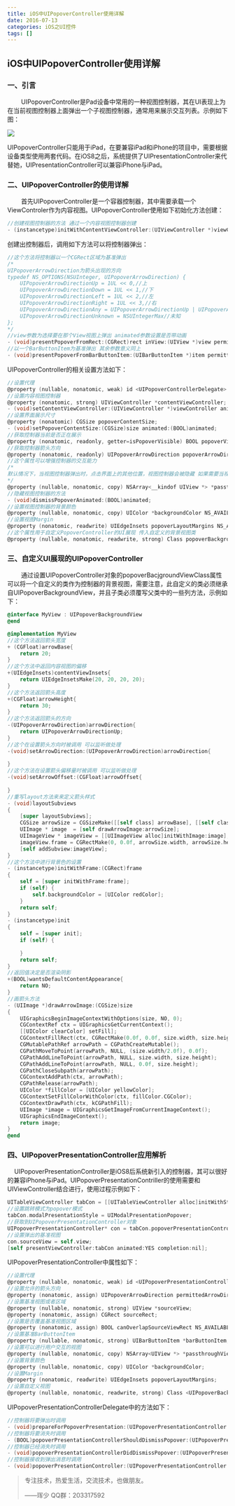 ```yaml
---
title: iOS中UIPopoverController使用详解
date: 2016-07-13
categories: iOS之UI控件
tags: []
---
```

## iOS中UIPopoverController使用详解

### 一、引言

        UIPopoverController是Pad设备中常用的一种视图控制器，其在UI表现上为在当前视图控制器上面弹出一个子视图控制器，通常用来展示交互列表。示例如下图：

![](http://static.oschina.net/uploads/space/2016/0713/114232_Wju6_2340880.png)

UIPopoverController只能用于iPad，在要兼容iPad和iPhone的项目中，需要根据设备类型使用两套代码。在iOS8之后，系统提供了UIPresentationController来代替她，UIPresentationController可以兼容iPhone与iPad。

### 二、UIPopoverController的使用详解

        首先UIPopoverController是一个容器控制器，其中需要承载一个ViewControler作为内容视图。UIPopoverController使用如下初始化方法创建：

```objectivec
//创建视图控制器的方法 通过一个内容视图控制器创建
- (instancetype)initWithContentViewController:(UIViewController *)viewController;
```

创建出控制器后，调用如下方法可以将控制器弹出：

```objectivec
//这个方法将控制器以一个CGRect区域为基准弹出
/*
UIPopoverArrowDirection为箭头出现的方向
typedef NS_OPTIONS(NSUInteger, UIPopoverArrowDirection) {
    UIPopoverArrowDirectionUp = 1UL << 0,//上
    UIPopoverArrowDirectionDown = 1UL << 1,//下
    UIPopoverArrowDirectionLeft = 1UL << 2,//左
    UIPopoverArrowDirectionRight = 1UL << 3,//右
    UIPopoverArrowDirectionAny = UIPopoverArrowDirectionUp | UIPopoverArrowDirectionDown | UIPopoverArrowDirectionLeft | UIPopoverArrowDirectionRight,//任意方向
    UIPopoverArrowDirectionUnknown = NSUIntegerMax//未知
};
*/
//view参数为选择要在那个View视图上弹出 animated参数设置是否带动画
- (void)presentPopoverFromRect:(CGRect)rect inView:(UIView *)view permittedArrowDirections:(UIPopoverArrowDirection)arrowDirections animated:(BOOL)animated;
//以一个BarButtonItem为基准弹出 其余参数意义同上
- (void)presentPopoverFromBarButtonItem:(UIBarButtonItem *)item permittedArrowDirections:(UIPopoverArrowDirection)arrowDirections animated:(BOOL)animated;
```

UIPopoverController的相关设置方法如下：

```objectivec
//设置代理
@property (nullable, nonatomic, weak) id <UIPopoverControllerDelegate> delegate;
//设置内容视图控制器
@property (nonatomic, strong) UIViewController *contentViewController;
- (void)setContentViewController:(UIViewController *)viewController animated:(BOOL)animated;
//设置界面展示尺寸
@property (nonatomic) CGSize popoverContentSize;
- (void)setPopoverContentSize:(CGSize)size animated:(BOOL)animated;
//获取控制器当前是否正在展示
@property (nonatomic, readonly, getter=isPopoverVisible) BOOL popoverVisible;
//获取控制器箭头方向
@property (nonatomic, readonly) UIPopoverArrowDirection popoverArrowDirection;
//这个属性可以增强控制器的交互能力
/*
默认情况下，当视图控制器弹出时，点击界面上的其他位置，视图控制器会被隐藏 如果需要当视图控制爱弹出时界面上的其他控件依然可以进行用户交互，则需要将这些UI控件设置进这个数组中
*/
@property (nullable, nonatomic, copy) NSArray<__kindof UIView *> *passthroughViews;
//隐藏视图控制器的方法
- (void)dismissPopoverAnimated:(BOOL)animated;
//设置视图控制器的背景颜色
@property (nullable, nonatomic, copy) UIColor *backgroundColor NS_AVAILABLE_IOS(7_0);
//设置视图Margin
@property (nonatomic, readwrite) UIEdgeInsets popoverLayoutMargins NS_AVAILABLE_IOS(5_0);
//这个属性用于自定义PopoverController的UI展现 传入自定义的背景视图类
@property (nullable, nonatomic, readwrite, strong) Class popoverBackgroundViewClass NS_AVAILABLE_IOS(5_0);
```

### 三、自定义UI展现的UIPopoverController

        通过设置UIPopoverController对象的popoverBacjgroundViewClass属性可以将一个自定义的类作为控制器的背景视图，需要注意，此自定义的类必须继承自UIPopoverBackgroundView，并且子类必须覆写父类中的一些列方法，示例如下：

```objectivec
@interface MyView : UIPopoverBackgroundView
@end

@implementation MyView
//这个方法返回箭头宽度
+ (CGFloat)arrowBase{
    return 20;
}
//这个方法中返回内容视图的偏移
+(UIEdgeInsets)contentViewInsets{
    return UIEdgeInsetsMake(20, 20, 20, 20);
}
//这个方法返回箭头高度
+(CGFloat)arrowHeight{
    return 30;
}
//这个方法返回箭头的方向
-(UIPopoverArrowDirection)arrowDirection{
    return UIPopoverArrowDirectionUp;
}
//这个在设置箭头方向时被调用 可以监听做处理
-(void)setArrowDirection:(UIPopoverArrowDirection)arrowDirection{
    
}
//这个方法在设置箭头偏移量时被调用 可以监听做处理
-(void)setArrowOffset:(CGFloat)arrowOffset{
    
}
//重写layout方法来来定义箭头样式
- (void)layoutSubviews
{
    [super layoutSubviews];
    CGSize arrowSize = CGSizeMake([[self class] arrowBase], [[self class] arrowHeight]);
    UIImage * image  = [self drawArrowImage:arrowSize];
    UIImageView * imageView = [[UIImageView alloc]initWithImage:image];
    imageView.frame = CGRectMake(0, 0.0f, arrowSize.width, arrowSize.height);
    [self addSubview:imageView];
}
//这个方法中进行背景色的设置
- (instancetype)initWithFrame:(CGRect)frame
{
    self = [super initWithFrame:frame];
    if (self) {
        self.backgroundColor = [UIColor redColor];
    }
    return self;
}
- (instancetype)init
{
    self = [super init];
    if (self) {
        
    }
    return self;
}
//返回值决定是否渲染阴影
+(BOOL)wantsDefaultContentAppearance{
    return NO;
}
//画箭头方法
- (UIImage *)drawArrowImage:(CGSize)size
{
    UIGraphicsBeginImageContextWithOptions(size, NO, 0);
    CGContextRef ctx = UIGraphicsGetCurrentContext();
    [[UIColor clearColor] setFill];
    CGContextFillRect(ctx, CGRectMake(0.0f, 0.0f, size.width, size.height));
    CGMutablePathRef arrowPath = CGPathCreateMutable();
    CGPathMoveToPoint(arrowPath, NULL, (size.width/2.0f), 0.0f);
    CGPathAddLineToPoint(arrowPath, NULL, size.width, size.height);
    CGPathAddLineToPoint(arrowPath, NULL, 0.0f, size.height);
    CGPathCloseSubpath(arrowPath);
    CGContextAddPath(ctx, arrowPath);
    CGPathRelease(arrowPath);
    UIColor *fillColor = [UIColor yellowColor];
    CGContextSetFillColorWithColor(ctx, fillColor.CGColor);
    CGContextDrawPath(ctx, kCGPathFill);
    UIImage *image = UIGraphicsGetImageFromCurrentImageContext();
    UIGraphicsEndImageContext();
    return image;
}
@end
```

### 四、UIPopoverPresentationController应用解析

    UIPopoverPresentationController是iOS8后系统新引入的控制器，其可以很好的兼容iPhone与iPad。UIPopoverPresentationContriller的使用需要和UIViewController结合进行，使用过程示例如下：

```objectivec
UITableViewController tabCon = [[UITableViewController alloc]initWithStyle:UITableViewStylePlain];
//设置跳转模式为popover模式
tabCon.modalPresentationStyle = UIModalPresentationPopover;
//获取到UIPopoverPresentationController对象
UIPopoverPresentationController* con = tabCon.popoverPresentationController;
//设置弹出的基准视图
con.sourceView = self.view;
[self presentViewController:tabCon animated:YES completion:nil];
```

UIPopoverPresentationController中属性如下：

```objectivec
//设置代理
@property (nullable, nonatomic, weak) id <UIPopoverPresentationControllerDelegate> delegate;
//设置允许的箭头方向
@property (nonatomic, assign) UIPopoverArrowDirection permittedArrowDirections;
//设置基准视图或者区域
@property (nullable, nonatomic, strong) UIView *sourceView;
@property (nonatomic, assign) CGRect sourceRect;
//设置是否覆盖基准视图区域
@property (nonatomic, assign) BOOL canOverlapSourceViewRect NS_AVAILABLE_IOS(9_0);
//设置基准BarButtonItem
@property (nullable, nonatomic, strong) UIBarButtonItem *barButtonItem;
//设置可以进行用户交互的视图
@property (nullable, nonatomic, copy) NSArray<UIView *> *passthroughViews;
//设置背景颜色
@property (nullable, nonatomic, copy) UIColor *backgroundColor;
//设置Margin
@property (nonatomic, readwrite) UIEdgeInsets popoverLayoutMargins;
//设置自定义视图
@property (nullable, nonatomic, readwrite, strong) Class <UIPopoverBackgroundViewMethods> popoverBackgroundViewClass;
```

UIPopoverPresentationControllerDelegate中的方法如下：

```objectivec
//控制器将要弹出时调用
- (void)prepareForPopoverPresentation:(UIPopoverPresentationController *)popoverPresentationController;
//控制器将要消失时调用
- (BOOL)popoverPresentationControllerShouldDismissPopover:(UIPopoverPresentationController *)popoverPresentationController;
//控制器已经消失时调用
- (void)popoverPresentationControllerDidDismissPopover:(UIPopoverPresentationController *)popoverPresentationController;
//控制器接收到弹出消息时调用
- (void)popoverPresentationController:(UIPopoverPresentationController *)popoverPresentationController willRepositionPopoverToRect:(inout CGRect *)rect inView:(inout UIView  * __nonnull * __nonnull)view;
```

> 专注技术，热爱生活，交流技术，也做朋友。
> 
> ——珲少 QQ群：203317592
